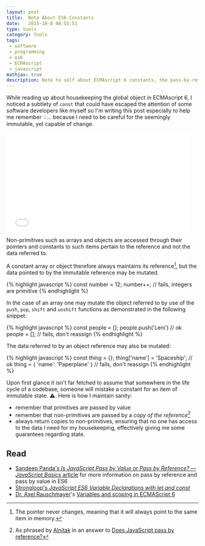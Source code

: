 ```yaml
---
layout: post
title:  Note About ES6 Constants
date:   2015-10-8 08:55:51
type: tools
category: tools
tags:
 - software
 - programming 
 - es6
 - ECMAscript 
 - javascript
mathjax: true
description: Note to self about ECMAscript 6 constants, the pass-by-reference and pass-by-value ordeal and few tips to remember which may aid in maintaining sanity within (if you really don't want other devs to kill you).
---
```


While reading up about housekeeping the global object in ECMAscript 6, I
noticed a subtlety of `const` that could have escaped the attention of some
software developers like myself so I'm writing this post especially to
help me remember :bulb:... because I need to be careful for the seemingly immutable, yet capable of change.

<div class="element giphy">
<iframe src="//giphy.com/embed/zxxXYJqTlpBnO" width="480" height="259" frameBorder="0" class="giphy-embed" allowFullScreen></iframe>
</div>

Non-primitives such as arrays and objects are
accessed through their pointers and constants to such items pertain to the
reference and not the data referred to.

A constant array or object therefore always maintains its reference[^1],
but the data pointed to by the immutable reference may be mutated.

[^1]: The pointer never changes, meaning that it will always point to the same item in memory.

{% highlight javascript %}
const number = 12;
number++; // fails, integers are primitive
{% endhighlight %}

In the case of an array one may mutate the object referred to by use of the
`push`, `pop`, `shift` and `unshift` functions as demonstrated in
the following snippet:

{% highlight javascript %}
const people = [];
people.push('Leni') // ok
people = []; // fails, don't reassign
{% endhighlight %}

The data referred to by an object reference may also be mutated:

{% highlight javascript %}
const thing = {};
thing['name'] = 'Spaceship'; // ok
thing = { 'name': 'Paperplane' } // fails, don't reassign
{% endhighlight %}

Upon first glance it isn't far fetched to assume that somewhere in the 
life cycle of a codebase, someone will mistake a constant for an item of
immutable state. :warning:. Here is how I maintain sanity:

 - remember that primitives are passed by value
 - remember that non-primitives are passed by a _copy of the reference_[^3]
 - always return copies to non-primitives, ensuring that no one has access
 to the data I need for my housekeeping, effectively giving me some
 guarantees regarding state.

[^2]: The reference to the array is taken by functions as `push`, `pop`, `shift` and `unshift` and the data pointed to by the reference is mutated. The reference never changes.

[^3]: As phrased by [Alnitak](http://stackoverflow.com/users/6782/alnitak) in an answer to [Does JavaScript pass by reference?](http://stackoverflow.com/questions/13104494/does-javascript-pass-by-reference)

## Read

 - [Sandeep Panda's _Is JavaScript Pass by Value or Pass by Reference? — JavaScript Basics_ article](http://www.htmlxprs.com/post/34/pass-by-value-vs-pass-by-reference) for more information on pass by reference and pass by value in ES6
 - [Strongloop's _JavaScript ES6 Variable Declarations with let and const_](https://strongloop.com/strongblog/es6-variable-declarations/)
 - [Dr. Axel Rauschmayer](https://twitter.com/rauchsma)'s [Variables and scoping in ECMAScript 6](http://www.2ality.com/2015/02/es6-scoping.html)
